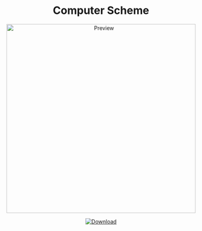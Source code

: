 <h1 align="center">Computer Scheme</h1>
<p align="center">
  <img alt="Preview" width="500" alt="preview" src="https://cdn.discordapp.com/attachments/563018589163094018/895386000694579251/unknown.png">
<p align="center">
<p align="center">
  <a href="https://betterdiscord.a  pp/Download?id=362"> <img alt="Download" src="https://img.shields.io/badge/Download-yellowgreen?style=plastic&logo=github"></a></p>
